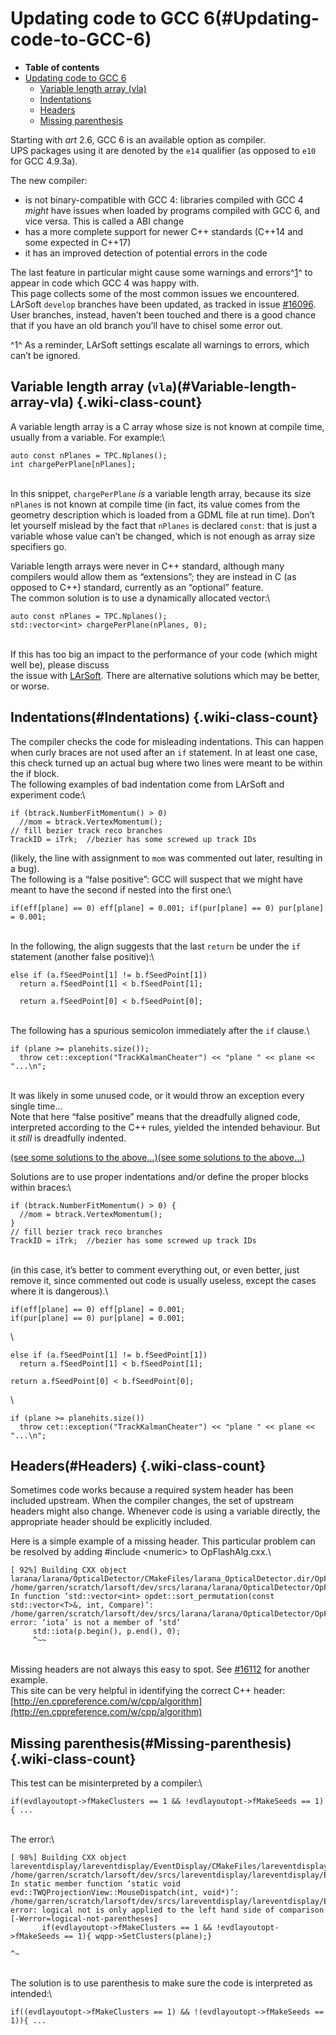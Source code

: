 Updating code to GCC 6(#Updating-code-to-GCC-6)
==================================================

-   **Table of contents**
-   [Updating code to GCC 6](#Updating-code-to-GCC-6)
    -   [Variable length array (vla)](#Variable-length-array-vla)
    -   [Indentations](#Indentations)
    -   [Headers](#Headers)
    -   [Missing parenthesis](#Missing-parenthesis)

Starting with *art* 2.6, GCC 6 is an available option as compiler.\
UPS packages using it are denoted by the `e14` qualifier (as opposed to `e10` for GCC 4.9.3a).

The new compiler:

-   is not binary-compatible with GCC 4: libraries compiled with GCC 4 *might* have issues when loaded by programs compiled with GCC 6, and vice versa. This is called a ABI change
-   has a more complete support for newer C++ standards (C++14 and some expected in C++17)
-   it has an improved detection of potential errors in the code

The last feature in particular might cause some warnings and errors^[1](#fn1)^ to appear in code which GCC 4 was happy with.\
This page collects some of the most common issues we encountered.\
LArSoft `develop` branches have been updated, as tracked in issue [\#16096](/redmine/issues/16096 "Support: Fix problems found when attempting to build with gcc 6.3.0 (Closed)"). User branches, instead, haven’t been touched and there is a good chance that if you have an old branch you’ll have to chisel some error out.

^1^ As a reminder, LArSoft settings escalate all warnings to errors, which can’t be ignored.

Variable length array (`vla`)(#Variable-length-array-vla) {.wiki-class-count}
------------------------------------------------------------

A variable length array is a C array whose size is not known at compile time, usually from a variable. For example:\

    auto const nPlanes = TPC.Nplanes();
    int chargePerPlane[nPlanes];

\
In this snippet, `chargePerPlane` *is* a variable length array, because its size `nPlanes` is not known at compile time (in fact, its value comes from the geometry description which is loaded from a GDML file at run time). Don’t let yourself mislead by the fact that `nPlanes` is declared `const`: that is just a variable whose value can’t be changed, which is not enough as array size specifiers go.

Variable length arrays were never in C++ standard, although many compilers would allow them as “extensions”; they are instead in C (as opposed to C++) standard, currently as an “optional” feature.\
The common solution is to use a dynamically allocated vector:\

    auto const nPlanes = TPC.Nplanes();
    std::vector<int> chargePerPlane(nPlanes, 0);

\
If this has too big an impact to the performance of your code (which might well be), please discuss \
the issue with [LArSoft](mailto:larsoft@fnal.gov). There are alternative solutions which may be better, or worse.

Indentations(#Indentations) {.wiki-class-count}
------------------------------

The compiler checks the code for misleading indentations. This can happen when curly braces are not used after an `if` statement. In at least one case, this check turned up an actual bug where two lines were meant to be within the if block.\
The following examples of bad indentation come from LArSoft and experiment code:\

    if (btrack.NumberFitMomentum() > 0)
      //mom = btrack.VertexMomentum();
    // fill bezier track reco branches
    TrackID = iTrk;  //bezier has some screwed up track IDs

(likely, the line with assignment to `mom` was commented out later, resulting in a bug).\
The following is a “false positive”: GCC will suspect that we might have meant to have the second if nested into the first one:\

    if(eff[plane] == 0) eff[plane] = 0.001; if(pur[plane] == 0) pur[plane] = 0.001;

\
In the following, the align suggests that the last `return` be under the `if` statement (another false positive):\

    else if (a.fSeedPoint[1] != b.fSeedPoint[1])
      return a.fSeedPoint[1] < b.fSeedPoint[1];

      return a.fSeedPoint[0] < b.fSeedPoint[0];

\
The following has a spurious semicolon immediately after the `if` clause.\

    if (plane >= planehits.size());
      throw cet::exception("TrackKalmanCheater") << "plane " << plane << "...\n";

\
It was likely in some unused code, or it would throw an exception every single time…\
Note that here “false positive” means that the dreadfully aligned code, interpreted according to the C++ rules, yielded the intended behaviour. But it *still* is dreadfully indented.

[(see some solutions to the above…)](#)[(see some solutions to the above…)](#)

Solutions are to use proper indentations and/or define the proper blocks within braces:\

    if (btrack.NumberFitMomentum() > 0) {
      //mom = btrack.VertexMomentum();
    }
    // fill bezier track reco branches
    TrackID = iTrk;  //bezier has some screwed up track IDs

\
(in this case, it’s better to comment everything out, or even better, just remove it, since commented out code is usually useless, except the cases where it is dangerous).\

    if(eff[plane] == 0) eff[plane] = 0.001;
    if(pur[plane] == 0) pur[plane] = 0.001;

\

    else if (a.fSeedPoint[1] != b.fSeedPoint[1])
      return a.fSeedPoint[1] < b.fSeedPoint[1];

    return a.fSeedPoint[0] < b.fSeedPoint[0];

\

    if (plane >= planehits.size())
      throw cet::exception("TrackKalmanCheater") << "plane " << plane << "...\n";

Headers(#Headers) {.wiki-class-count}
--------------------

Sometimes code works because a required system header has been included upstream. When the compiler changes, the set of upstream headers might also change. Whenever code is using a variable directly, the appropriate header should be explicitly included.

Here is a simple example of a missing header. This particular problem can be resolved by adding \#include \<numeric\> to OpFlashAlg.cxx.\

    [ 92%] Building CXX object larana/larana/OpticalDetector/CMakeFiles/larana_OpticalDetector.dir/OpFlashAlg.cxx.o
    /home/garren/scratch/larsoft/dev/srcs/larana/larana/OpticalDetector/OpFlashAlg.cxx: In function ‘std::vector<int> opdet::sort_permutation(const std::vector<T>&, int, Compare)’:
    /home/garren/scratch/larsoft/dev/srcs/larana/larana/OpticalDetector/OpFlashAlg.cxx:738:5: error: ‘iota’ is not a member of ‘std’
         std::iota(p.begin(), p.end(), 0);
         ^~~

\
Missing headers are not always this easy to spot. See [\#16112](/redmine/issues/16112 "Support: larcore/CoreUtils/RealComparisons.h fails to compile with gcc 6.3.0 (Closed)") for another example.\
This site can be very helpful in identifying the correct C++ header: [http://en.cppreference.com/w/cpp/algorithm](http://en.cppreference.com/w/cpp/algorithm)

Missing parenthesis(#Missing-parenthesis) {.wiki-class-count}
--------------------------------------------

This test can be misinterpreted by a compiler:\

    if(evdlayoutopt->fMakeClusters == 1 && !evdlayoutopt->fMakeSeeds == 1){ ...

\
The error:\

    [ 98%] Building CXX object lareventdisplay/lareventdisplay/EventDisplay/CMakeFiles/lareventdisplay_EventDisplay.dir/TWQProjectionView.cxx.o
    /home/garren/scratch/larsoft/dev/srcs/lareventdisplay/lareventdisplay/EventDisplay/TWQProjectionView.cxx: In static member function ‘static void evd::TWQProjectionView::MouseDispatch(int, void*)’:
    /home/garren/scratch/larsoft/dev/srcs/lareventdisplay/lareventdisplay/EventDisplay/TWQProjectionView.cxx:527:72: error: logical not is only applied to the left hand side of comparison [-Werror=logical-not-parentheses]
           if(evdlayoutopt->fMakeClusters == 1 && !evdlayoutopt->fMakeSeeds == 1){ wqpp->SetClusters(plane);}
                                                                            ^~

\
The solution is to use parenthesis to make sure the code is interpreted as intended:\

    if((evdlayoutopt->fMakeClusters == 1) && !(evdlayoutopt->fMakeSeeds == 1)){ ...

